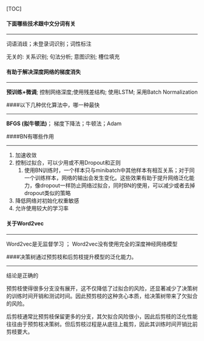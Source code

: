 [TOC]



#### 下面哪些技术跟中文分词有关

---

词语消歧；未登录词识别；词性标注

无关的: 关系识别; 句法分析; 意图识别; 槽位填充



#### 有助于解决深度网络的梯度消失

---

**预训练+微调**; 控制网络深度;使用残差结构; 使用LSTM; 采用Batch Normalization



####以下几种优化算法中，哪一种最快

---

**BFGS (拟牛顿法)**； 梯度下降法；牛顿法；Adam



####BN有哪些作用

---

1. 加速收敛
2. 控制过拟合，可以少用或不用Dropout和正则
   1. 使用BN训练时，一个样本只与minibatch中其他样本有相互关系；对于同一个训练样本，网络的输出会发生变化。这些效果有助于提升网络泛化能力，像dropout一样防止网络过拟合，同时BN的使用，可以减少或者去掉dropout类似的策略
3. 降低网络对初始化权重敏感
4. 允许使用较大的学习率



#### 关于Word2vec

---

Word2vec是无监督学习 ； Word2vec没有使用完全的深度神经网络模型



####决策树通过预剪枝和后剪枝提升模型的泛化能力。

---

结论是正确的

预剪枝使得很多分支没有展开，这不仅降低了过拟合的风险，还显著减少了决策树的训练时间开销和测试时间。因此预剪枝的这种贪心本质，给决策树带来了欠拟合的风险。

后剪枝通常比预剪枝保留更多的分支，其欠拟合风险很小，因此后剪枝的泛化性能往往由于预剪枝决策树。但后剪枝过程是从底往上裁剪，因此其训练时间开销比前剪枝要大。